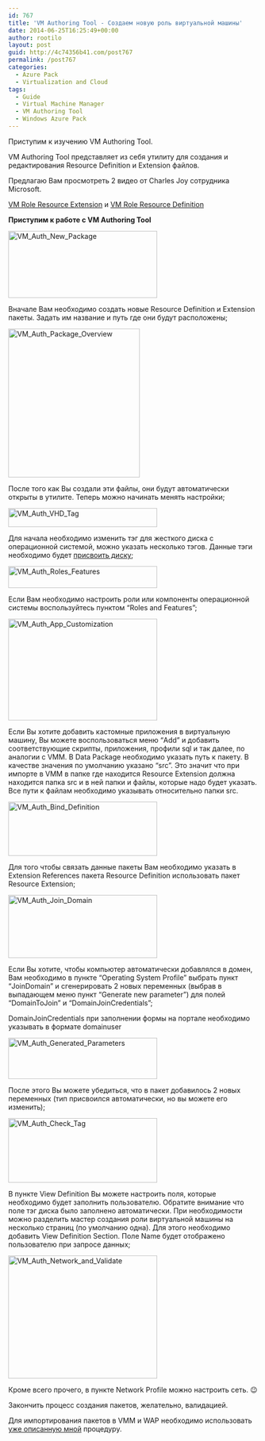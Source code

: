 ```yaml
---
id: 767
title: 'VM Authoring Tool - Создаем новую роль виртуальной машины'
date: 2014-06-25T16:25:49+00:00
author: rootilo
layout: post
guid: http://4c74356b41.com/post767
permalink: /post767
categories:
  - Azure Pack
  - Virtualization and Cloud
tags:
  - Guide
  - Virtual Machine Manager
  - VM Authoring Tool
  - Windows Azure Pack
---
```

Приступим к изучению VM Authoring Tool.  
  
VM Authoring Tool представляет из себя утилиту для создания и редактирования Resource Definition и Extension файлов.
  
Предлагаю Вам просмотреть 2 видео от Charles Joy сотрудника Microsoft.
  
<a href="http://youtu.be/iCilD2P8vhE" target="_blank">VM Role Resource Extension</a> и <a href="http://youtu.be/66zznivfh_s" target="_blank">VM Role Resource Definition</a>

**Приступим к работе с VM Authoring Tool**

<a href="http://4c74356b41.com/wp-content/uploads/2016/02/VM_Auth_New_Package.png" rel="attachment wp-att-4968"><img src="http://4c74356b41.com/wp-content/uploads/2016/02/VM_Auth_New_Package-300x135.png" alt="VM_Auth_New_Package" width="300" height="135" /></a>
  
Вначале Вам необходимо создать новые Resource Definition и Extension пакеты. Задать им название и путь где они будут расположены;

<a href="http://4c74356b41.com/wp-content/uploads/2016/02/VM_Auth_Package_Overview.png" rel="attachment wp-att-4971"><img src="http://4c74356b41.com/wp-content/uploads/2016/02/VM_Auth_Package_Overview-265x300.png" alt="VM_Auth_Package_Overview" width="265" height="300" /></a>
  
После того как Вы создали эти файлы, они будут автоматически открыты в утилите. Теперь можно начинать менять настройки;
  
<a href="http://4c74356b41.com/wp-content/uploads/2016/02/VM_Auth_VHD_Tag.png" rel="attachment wp-att-4978"><img src="http://4c74356b41.com/wp-content/uploads/2016/02/VM_Auth_VHD_Tag-300x38.png" alt="VM_Auth_VHD_Tag" width="300" height="38" /></a>
  
Для начала необходимо изменить тэг для жесткого диска с операционной системой, можно указать несколько тэгов. Данные тэги необходимо будет [присвоить диску](http://4c74356b41.com/post757);

<a href="http://4c74356b41.com/wp-content/uploads/2016/02/VM_Auth_Roles_Features.png" rel="attachment wp-att-4974"><img src="http://4c74356b41.com/wp-content/uploads/2016/02/VM_Auth_Roles_Features-300x44.png" alt="VM_Auth_Roles_Features" width="300" height="44" /></a>
  
Если Вам необходимо настроить роли или компоненты операционной системы воспользуйтесь пунктом &#8220;Roles and Features&#8221;;

<a href="http://4c74356b41.com/wp-content/uploads/2016/02/VM_Auth_App_Customization.png" rel="attachment wp-att-4941"><img src="http://4c74356b41.com/wp-content/uploads/2016/02/VM_Auth_App_Customization-300x205.png" alt="VM_Auth_App_Customization" width="300" height="205" /></a>
  
Если Вы хотите добавить кастомные приложения в виртуальную машину, Вы можете воспользоваться меню &#8220;Add&#8221; и добавить соответствующие скрипты, приложения, профили sql и так далее, по аналогии с VMM. В Data Package необходимо указать путь к пакету. В качестве значения по умолчанию указано &#8220;src&#8221;. Это значит что при импорте в VMM в папке где находится Resource Extension должна находится папка src и в ней папки и файлы, которые надо будет указать. Все пути к файлам необходимо указывать относительно папки src.

<a href="http://4c74356b41.com/wp-content/uploads/2016/02/VM_Auth_Bind_Definition.png" rel="attachment wp-att-4944"><img src="http://4c74356b41.com/wp-content/uploads/2016/02/VM_Auth_Bind_Definition-300x109.png" alt="VM_Auth_Bind_Definition" width="300" height="109" /></a>
  
Для того чтобы связать данные пакеты Вам необходимо указать в Extension References пакета Resource Definition использовать пакет Resource Extension;

<a href="http://4c74356b41.com/wp-content/uploads/2016/02/VM_Auth_Join_Domain.png" rel="attachment wp-att-4958"><img src="http://4c74356b41.com/wp-content/uploads/2016/02/VM_Auth_Join_Domain-300x127.png" alt="VM_Auth_Join_Domain" width="300" height="127" /></a>
  
Если Вы хотите, чтобы компьютер автоматически добавлялся в домен, Вам необходимо в пункте &#8220;Operating System Profile&#8221; выбрать пункт &#8220;JoinDomain&#8221; и сгенерировать 2 новых переменных (выбрав в выпадающем меню пункт &#8220;Generate new parameter&#8221;) для полей &#8220;DomainToJoin&#8221; и &#8220;DomainJoinCredentials&#8221;;
  
DomainJoinCredentials при заполнении формы на портале необходимо указывать в формате domainuser

<a href="http://4c74356b41.com/wp-content/uploads/2016/02/VM_Auth_Generated_Parameters.png" rel="attachment wp-att-4953"><img src="http://4c74356b41.com/wp-content/uploads/2016/02/VM_Auth_Generated_Parameters-300x83.png" alt="VM_Auth_Generated_Parameters" width="300" height="83" /></a>
  
После этого Вы можете убедиться, что в пакет добавилось 2 новых переменных (тип присвоился автоматически, но вы можете его изменить);

<a href="http://4c74356b41.com/wp-content/uploads/2016/02/VM_Auth_Check_Tag.png" rel="attachment wp-att-4948"><img src="http://4c74356b41.com/wp-content/uploads/2016/02/VM_Auth_Check_Tag-300x130.png" alt="VM_Auth_Check_Tag" width="300" height="130" /></a>
  
В пункте View Definition Вы можете настроить поля, которые необходимо будет заполнить пользователю. Обратите внимание что поле тэг диска было заполнено автоматически. При необходимости можно разделить мастер создания роли виртуальной машины на несколько страниц (по умолчанию одна). Для этого необходимо добавить View Definition Section. Поле Name будет отображено пользователю при запросе данных;

<a href="http://4c74356b41.com/wp-content/uploads/2016/02/VM_Auth_Network_and_Validate.png" rel="attachment wp-att-4963"><img src="http://4c74356b41.com/wp-content/uploads/2016/02/VM_Auth_Network_and_Validate-300x248.png" alt="VM_Auth_Network_and_Validate" width="300" height="248" /></a>
  
Кроме всего прочего, в пункте Network Profile можно настроить сеть. 😉
  
Закончить процесс создания пакетов, желательно, валидацией.

Для импортирования пакетов в VMM и WAP необходимо использовать [уже описанную мной](http://4c74356b41.com/post757) процедуру.